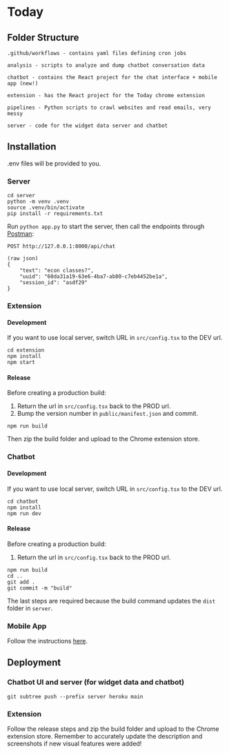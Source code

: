 # Today

## Folder Structure

```
.github/workflows - contains yaml files defining cron jobs

analysis - scripts to analyze and dump chatbot conversation data

chatbot - contains the React project for the chat interface + mobile app (new!)

extension - has the React project for the Today chrome extension

pipelines - Python scripts to crawl websites and read emails, very messy

server - code for the widget data server and chatbot
```

## Installation

.env files will be provided to you.

### Server

```
cd server
python -m venv .venv
source .venv/bin/activate
pip install -r requirements.txt
```

Run `python app.py` to start the server, then call the endpoints through [Postman](https://www.postman.com/):

```
POST http://127.0.0.1:8000/api/chat

(raw json)
{
    "text": "econ classes?",
    "uuid": "60da31a19-63e6-4ba7-ab80-c7eb4452be1a",
    "session_id": "asdf29"
}
```

### Extension

#### Development

If you want to use local server, switch URL in `src/config.tsx` to the DEV url.

```
cd extension
npm install
npm start
```

#### Release

Before creating a production build:

1. Return the url in `src/config.tsx` back to the PROD url.
2. Bump the version number in `public/manifest.json` and commit.

```
npm run build
```

Then zip the build folder and upload to the Chrome extension store.

### Chatbot

#### Development

If you want to use local server, switch URL in `src/config.tsx` to the DEV url.

```
cd chatbot
npm install
npm run dev
```

#### Release

Before creating a production build:

1. Return the url in `src/config.tsx` back to the PROD url.

```
npm run build
cd ..
git add .
git commit -m "build"
```

The last steps are required because the build command updates the `dist` folder in `server`.

### Mobile App

Follow the instructions [here](https://capacitorjs.com/docs/basics/workflow).

## Deployment

### Chatbot UI and server (for widget data and chatbot)

```
git subtree push --prefix server heroku main
```

### Extension

Follow the release steps and zip the build folder and upload to the Chrome extension store. Remember to accurately update the description and screenshots if new visual features were added!
